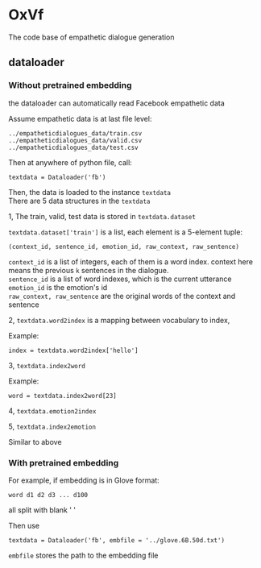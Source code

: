 # OxVf
The code base of empathetic dialogue generation

## dataloader

### Without pretrained embedding
the dataloader can automatically read Facebook empathetic data

Assume empathetic data is at last file level:

```buildoutcfg
../empatheticdialogues_data/train.csv
../empatheticdialogues_data/valid.csv
../empatheticdialogues_data/test.csv
```

Then at anywhere of python file, call:
```buildoutcfg
textdata = Dataloader('fb')
```

Then, the data is loaded to the instance `textdata`  
There are 5 data structures in the `textdata`

1, The train, valid, test data is stored in `textdata.dataset`

`textdata.dataset['train']` is a list, each element is a 5-element tuple:

```buildoutcfg
(context_id, sentence_id, emotion_id, raw_context, raw_sentence)
```
`context_id` is a list of integers, each of them is a word index. context here means the previous `k`
sentences in the dialogue.  
`sentence_id` is a list of word indexes, which is the current utterance  
`emotion_id` is the emotion's id  
`raw_context, raw_sentence` are the original words of the context and sentence

2, `textdata.word2index` is a mapping between vocabulary to index,

Example:
```buildoutcfg
index = textdata.word2index['hello']
```

3, `textdata.index2word`  

Example:
```buildoutcfg
word = textdata.index2word[23]
```

4, `textdata.emotion2index`

5, `textdata.index2emotion`

Similar to above


### With pretrained embedding

For example, if embedding is in Glove format:
```buildoutcfg
word d1 d2 d3 ... d100
```
all split with blank ' '

Then use 
```buildoutcfg
textdata = Dataloader('fb', embfile = '../glove.6B.50d.txt')
```

`embfile` stores the path to the embedding file